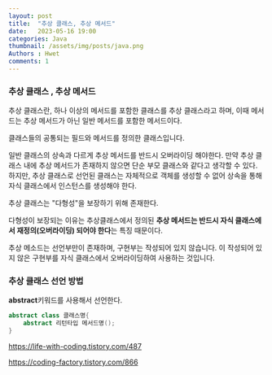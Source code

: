 ```yaml
---
layout: post
title:  "추상 클래스, 추상 메서드"
date:   2023-05-16 19:00
categories: Java
thumbnail: /assets/img/posts/java.png
Authors : Hwet
comments: 1
---
```


<h3>추상 클래스 , 추상 메서드</h3>
<p>추상 클래스란, 하나 이상의 메서드를 포함한 클래스를 추상 클래스라고 하며, 이때 메서드는 추상 메서드가 아닌 일반 메서드를 포함한 메서드이다.</p>
<p>클래스들의 공통되는 필드와 메서드를 정의한 클래스입니다. </p>
<p>일반 클래스의 상속과 다르게 추상 메서드를 반드시 오버라이딩 해야한다. 만약 추상 클래스 내에 추상 메서드가 존재하지 않으면 단순 부모 클래스와 같다고 생각할 수 있다. 하지만, 추상 클래스로 선언된 클래스는 자체적으로 객체를 생성할 수 없어 상속을 통해 자식 클래스에서 인스턴스를 생성해야 한다.</p>
<p>추상 클래스는 "다형성"을 보장하기 위해 존재한다.<br>
<p>다형성이 보장되는 이유는 추상클래스에서 정의된 <strong style="color=00FFFF">추상 메서드는 반드시 자식 클래스에서 재정의(오버라이딩) 되어야 한다</strong>는 특징 때문이다.</p>
<p>추상 메소드는 선언부만이 존재하며, 구현부는 작성되어 있지 않습니다. 이 작성되어 있지 않은 구현부를 자식 클래스에서 오버라이딩하여 사용하는 것입니다.</p>

<h3>추상 클래스 선언 방법</h3>
<p><strong style="color=00FFFF">abstract</strong>키워드를 사용해서 선언한다.</p>

```java
abstract class 클래스명{
    abstract 리턴타입 메서드명();
}
```















https://life-with-coding.tistory.com/487

https://coding-factory.tistory.com/866